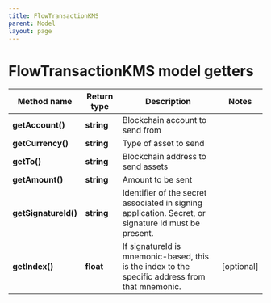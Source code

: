 ```yaml
---
title: FlowTransactionKMS
parent: Model
layout: page
---
```


# FlowTransactionKMS model getters

Method name | Return type | Description | Notes
------------ | ------------- | ------------- | -------------
**getAccount()** | **string** | Blockchain account to send from |
**getCurrency()** | **string** | Type of asset to send |
**getTo()** | **string** | Blockchain address to send assets |
**getAmount()** | **string** | Amount to be sent |
**getSignatureId()** | **string** | Identifier of the secret associated in signing application. Secret, or signature Id must be present. |
**getIndex()** | **float** | If signatureId is mnemonic-based, this is the index to the specific address from that mnemonic. | [optional]

